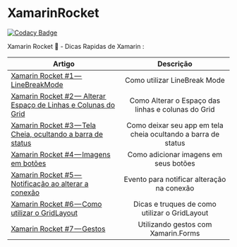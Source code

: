 # XamarinRocket

[![Codacy Badge](https://api.codacy.com/project/badge/Grade/34a596705c394ebbbaa207b5b85a50d6)](https://app.codacy.com/app/TBertuzzi/XamarinRocket?utm_source=github.com&utm_medium=referral&utm_content=TBertuzzi/XamarinRocket&utm_campaign=Badge_Grade_Dashboard)

Xamarin Rocket :rocket: - Dicas Rapidas de Xamarin : 

|Artigo | Descrição|
| ------------------- | :------------------: |
|[Xamarin Rocket #1 — LineBreakMode](https://medium.com/@bertuzzi/xamarin-rocket-1-linebreakmode-60857312a4bb)|Como utilizar LineBreak Mode|
|[Xamarin Rocket #2 — Alterar Espaço de Linhas e Colunas do Grid](https://medium.com/@bertuzzi/xamarin-rocket-2-alte-o-espa%C3%A7o-das-linhas-e-colunas-do-grid-f0fdc6ceaa8d)|Como Alterar o Espaço das linhas e colunas do Grid|
|[Xamarin Rocket #3 — Tela Cheia, ocultando a barra de status](https://medium.com/@bertuzzi/xamarin-rocket-3-tela-cheia-ocultando-a-barra-de-status-8df9f31534d4)|Como deixar seu app em tela cheia ocultando a barra de status|
|[Xamarin Rocket #4 — Imagens em botões](https://medium.com/@bertuzzi/xamarin-rocket-4-imagens-em-bot%C3%B5es-1a5faa581a42)|Como adicionar imagens em seus botões|
|[Xamarin Rocket #5 — Notificação ao alterar a conexão](https://medium.com/@bertuzzi/xamarin-rocket-5-notifica%C3%A7%C3%A3o-ao-alterar-a-conex%C3%A3o-5495c5f57a4d)|Evento para notificar alteração na conexão|
|[Xamarin Rocket #6 — Como utilizar o GridLayout](https://medium.com/@bertuzzi/xamarin-rocket-6-como-utilizar-o-gridlayout-45e0ab4b525b)|Dicas e truques de como utilizar o GridLayout|
|[Xamarin Rocket #7 — Gestos](https://medium.com/@bertuzzi/xamarin-rocket-7-gestos-e650bbad6b60)|Utilizando gestos com Xamarin.Forms|


